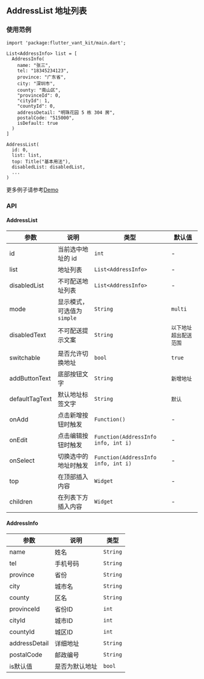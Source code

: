 ## AddressList 地址列表

### 使用范例

```
import 'package:flutter_vant_kit/main.dart';

List<AddressInfo> list = [
  AddressInfo(
    name: "张三",
    tel: "18345234123",
    province: "广东省",
    city: "深圳市",
    county: "南山区",
    "provinceId": 0,
    "cityId": 1,
    "countyId": 0,
    addressDetail: "明珠花园 5 栋 304 房",
    postalCode: "515000",
    isDefault: true
  )
]

AddressList(
  id: 0,
  list: list,
  top: Title("基本用法"),
  disabledList: disabledList,
  ...
)
```

更多例子请参考[Demo](../example/lib/routes/demoAddressList.dart)

### API

#### AddressList

| 参数 | 说明 | 类型 | 默认值 |
| ------------ | ------------ | ------------ | ------------ |
| id | 当前选中地址的 id | `int` | - |
| list | 地址列表 | `List<AddressInfo>` | - |
| disabledList | 不可配送地址列表 | `List<AddressInfo>` | - |
| mode | 显示模式，可选值为`simple` | `String` | `multi` |
| disabledText | 不可配送提示文案 | `String` | `以下地址超出配送范围` |
| switchable | 是否允许切换地址 | `bool` | `true` |
| addButtonText | 底部按钮文字 | `String` | `新增地址` |
| defaultTagText | 默认地址标签文字 | `String` | `默认` |
| onAdd | 点击新增按钮时触发 | `Function()` | - |
| onEdit | 点击编辑按钮时触发 | `Function(AddressInfo info, int i)` | - |
| onSelect | 切换选中的地址时触发 | `Function(AddressInfo info, int i)` | - |
| top | 在顶部插入内容 | `Widget` | - |
| children | 在列表下方插入内容 | `Widget` | - |

#### AddressInfo

| 参数 | 说明 | 类型 |
| ------------ | ------------ | ------------ |
| name | 姓名 | `String` |
| tel | 手机号码 | `String` |
| province | 省份 | `String` |
| city | 城市名 | `String` |
| county | 区名 | `String` |
| provinceId | 省份ID | `int` |
| cityId | 城市ID | `int` |
| countyId | 城区ID | `int` |
| addressDetail | 详细地址 | `String` |
| postalCode | 邮政编号 | `String` |
| is默认值 | 是否为默认地址 | `bool` |
